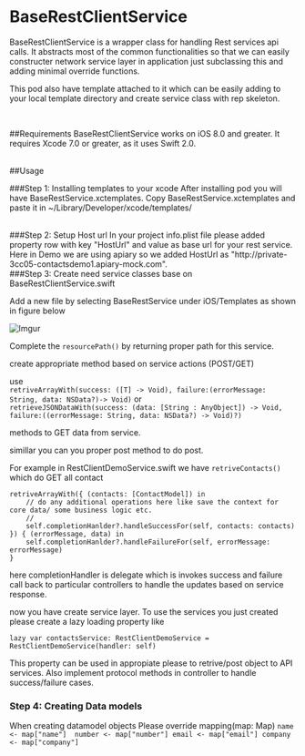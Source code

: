 BaseRestClientService
===============

BaseRestClientService is a wrapper class for handling Rest services api calls. It abstracts most of the common functionalities so that we can easily constructer network service layer in application just subclassing this and adding minimal override functions.

This pod also have template attached to it which can be easily adding to your local template directory and create service class with rep skeleton.

<br/>

##Requirements
BaseRestClientService works on iOS 8.0 and greater. It requires Xcode 7.0 or greater, as it uses Swift 2.0.

<br/>
##Usage

###Step 1: Installing templates to your xcode
After installing pod you will have BaseRestService.xctemplates. Copy BaseRestService.xctemplates and paste it in ~/Library/Developer/xcode/templates/

<br/>
###Step 2: Setup Host url
In  your project info.plist file please added property row with key "HostUrl" and value as base url for your rest service. Here in Demo we are using apiary so we added HostUrl as "http://private-3cc05-contactsdemo1.apiary-mock.com".

<br/>
###Step 3: Create need service classes base on BaseRestClientService.swift

Add a new file by selecting BaseRestService under iOS/Templates as shown in figure below

![Imgur](http://i.imgur.com/zFwZBrjl.png)

Complete the `resourcePath()` by returning proper path for this service.

create appropriate method based on service actions (POST/GET)

use
<br/>
    `retriveArrayWith(success: ([T] -> Void), failure:(errorMessage: String, data: NSData?)-> Void)`
or
<br/>
    `retrieveJSONDataWith(success: (data: [String : AnyObject]) -> Void, failure:((errorMessage: String, data: NSData?) -> Void)?)`

methods to GET data from service.

simillar you can you proper post method to do post.

For example in RestClientDemoService.swift we have `retriveContacts()` which do GET all contact

    retriveArrayWith({ (contacts: [ContactModel]) in
        // do any additional operations here like save the context for core data/ some business logic etc.
        //
        self.completionHanlder?.handleSuccessFor(self, contacts: contacts)
    }) { (errorMessage, data) in
        self.completionHanlder?.handleFailureFor(self, errorMessage: errorMessage)
    }

here completionHandler is delegate which is invokes success and failure call back to particular controllers to handle the updates based on service response.

now you have create service layer. To use the services you just created please create a lazy loading property like

    lazy var contactsService: RestClientDemoService = RestClientDemoService(handler: self)

This property can be used in appropiate please to retrive/post object to API services. Also implement protocol methods in controller to handle success/failure cases.

### Step 4: Creating Data models
When creating datamodel objects Please override mapping(map: Map)
`name <- map["name"] 
 number <- map["number"]
 email <- map["email"]
 company <- map["company"]`
